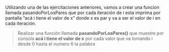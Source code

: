 Utilizando una de las ejercitaciones anteriores, vamos a crear una funcion llamada pasandoPorLosPares que por cada iteración de i esta imprima por pantalla “acá i tiene el valor de x” donde x es par y va a ser el valor de i en cada iteración.


> Realizar una función llamada **pasandoPorLosPares()** que muestre por consola **acá i tiene el valor de x** por cada valor que va tomando i desde 0 hasta el numero 6 la palabra 
